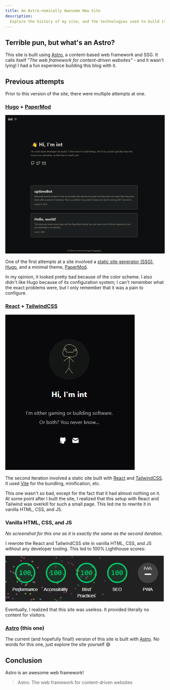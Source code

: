 ```yaml
---
title: An Astro-nomically Awesome New Site
description:
  Explore the history of my site, and the technologies used to build it.
---
```


## Terrible pun, but what's an Astro?

This site is built using [Astro](https://astro.build), a content-based web
framework and SSG. It calls itself _"The web framework for content-driven
websites"_ - and it wasn't lying! I had a fun experience building this blog with
it.

## Previous attempts

Prior to this version of the site, there were multiple attempts at one.

### [Hugo](https://gohugo.io) + [PaperMod](https://adityatelange.github.io/hugo-PaperMod)

![A previous version of the site built with Hugo and PaperMod](../../images/hugo-site.png)

One of the first attempts at a site involved a
[static site generator (SSG)](https://en.wikipedia.org/wiki/Static_site_generator),
[Hugo](https://gohugo.io), and a minimal theme,
[PaperMod](https://adityatelange.github.io/hugo-PaperMod).

In my opinion, it looked pretty bad because of the color scheme. I also didn't
like Hugo because of its configuration system; I can't remember what the exact
problems were, but I only remember that it was a pain to configure.

### [React](https://react.dev) + [TailwindCSS](https://tailwindcss.com)

![The second iteration of the site built with React and TailwindCSS](../../images/plain-site.png)

The second iteration involved a static site built with
[React](https://react.dev) and [TailwindCSS](https://tailwindcss.com). It used
[Vite](https://vitejs.dev) for the bundling, minification, etc.

This one wasn't so bad, except for the fact that it had almost nothing on it. At
some point after I built the site, I realized that this setup with React and
Tailwind was overkill for such a small page. This led me to rewrite it in
vanilla HTML, CSS, and JS.

### Vanilla HTML, CSS, and JS

_No screenshot for this one as it is exactly the same as the second iteration._

I rewrote the React and TailwindCSS site in vanilla HTML, CSS, and JS without
any developer tooling. This led to 100% Lighthouse scores:

![Perfect Lighthouse scores](../../images/perfect-lighthouse.png)

Eventually, I realized that this site was useless. It provided literally no
content for visitors.

### [Astro](https://astro.build) (this one)

The current (and hopefully final!) version of this site is built with
[Astro](https://astro.build). No words for this one, just explore the site
yourself 😄

## Conclusion

Astro is an awesome web framework!

> Astro: The web framework for content-driven websites
